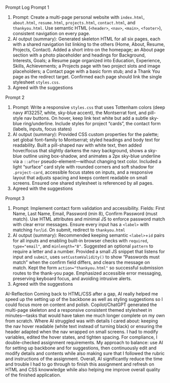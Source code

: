Prompt Log
Prompt 1
1) Prompt:
Create a multi-page personal website with `index.html`, `about.html`, `resume.html`, `projects.html`, `contact.html`, and `thankyou.html`. Use semantic HTML (`<header>`, `<nav>`, `<main>`, `<footer>`), consistent navigation on every page.
2) AI output (summary):
Generated skeleton HTML for all six pages, each with a shared navigation list linking to the others (Home, About, Resume, Projects, Contact). Added a short intro on the homepage; an About page section with a photo placeholder and headings for Background, Interests, Goals; a Resume page organized into Education, Experience, Skills, Achievements; a Projects page with two project slots and image placeholders; a Contact page with a basic form stub; and a Thank You page as the redirect target. Confirmed each page should link the single stylesheet `styles.css`.
3) Agreed with the suggestions

Prompt 2
1) Prompt:
Write a responsive `styles.css` that uses Tottenham colors (deep navy #132257, white, sky-blue accent), the Montserrat font, and pill-style nav buttons. On hover, keep link text white but add a subtle sky-blue ring/underline. Include styles for project “cards”, the contact form (labels, inputs, focus states)
2) AI output (summary):
Provided CSS custom properties for the palette; set global font-family to Montserrat; styled headings and body text for readability. Built a pill-shaped nav with white text, then added hover/focus that slightly darkens the navy background, shows a sky-blue outline using box-shadow, and animates a 2px sky-blue underline via a `::after` pseudo-element—without changing text color. Included a light “surface” card style with rounded corners and soft shadow for `.project-card`, accessible focus states on inputs, and a responsive layout that adjusts spacing and keeps content readable on small screens. Ensured one shared stylesheet is referenced by all pages.
3) Agreed with the suggestions

Prompt 3
1) Prompt:
Implement contact form validation and accessibility. Fields: First Name, Last Name, Email, Password (min 8), Confirm Password (must match). Use HTML attributes and minimal JS to enforce password match with clear error messages. Ensure every input has a `<label>` with matching `for`/`id`. On submit, redirect to `thankyou.html`
2) AI output (summary):
Recommended keeping semantic `<label>`+`id` pairs for all inputs and enabling built-in browser checks with `required`, `type="email"`, and `minlength="8"`. Suggested an optional `pattern` to require a letter and a number. Provided a small JS snippet that listens for input and `submit`, uses `setCustomValidity()` to show “Passwords must match” when the confirm field differs, and clears the message on match. Kept the form `action="thankyou.html"` so successful submission routes to the thank-you page. Emphasized accessible error messaging, preserving keyboard focus, and avoiding intrusive alerts.
3) Agreed with the suggestions


AI-Reflection
Coming back to HTML/CSS after a gap, AI really helped me speed up the setting up of the backbone as well as styling suggestions so I could focus more on content and polish. Copilot/ChatGPT generated the multi-page skeleton and a responsive consistent themed stylesheet in minutes—tasks that would have taken me much longer complete on my own from scratch. Where AI struggled was with details I cared about: keeping the nav hover readable (white text instead of turning black) or ensuring the header adapted when the nav wrapped on small screens. I had to modify variables, edited the hover states, and tighten spacing. For compliance, I double-checked assignment requirements. My approach to balance: use AI for setting up backbone and for suggestions, then continuously edit and modify details and contents while also making sure that I followed the rubric and instructions of the assignment. Overall, AI significantly reduce the time and trouble I had to go through to finish this assignment and refresh on HTML and CSS knowwledge while also helping me improve overall quality of the finished application.
